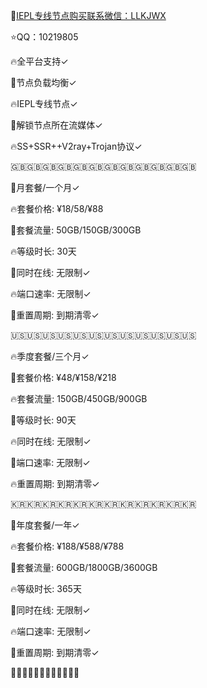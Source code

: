 🌟[IEPL专线节点购买联系微信：LLKJWX](https://eturl.cn/B5CicD) 

⭐️QQ：10219805

🔥全平台支持✓

🌟节点负载均衡✓

🔥IEPL专线节点✓

🌟解锁节点所在流媒体✓

🔥SS+SSR++V2ray+Trojan协议✓

🇬🇧🇬🇧🇬🇧🇬🇧🇬🇧🇬🇧🇬🇧🇬🇧🇬🇧🇬🇧🇬🇧🇬🇧

🌟月套餐/一个月✓

🔥套餐价格: ¥18/58/¥88

🌟套餐流量: 50GB/150GB/300GB

🔥等级时长: 30天

🌟同时在线: 无限制✓

🔥端口速率: 无限制✓

🌟重置周期: 到期清零✓

🇺🇸🇺🇸🇺🇸🇺🇸🇺🇸🇺🇸🇺🇸🇺🇸🇺🇸🇺🇸🇺🇸🇺🇸

🔥季度套餐/三个月✓

🌟套餐价格: ¥48/¥158/¥218

🔥套餐流量: 150GB/450GB/900GB

🌟等级时长: 90天

🔥同时在线: 无限制✓

🌟端口速率: 无限制✓

🔥重置周期: 到期清零✓

🇰🇷🇰🇷🇰🇷🇰🇷🇰🇷🇰🇷🇰🇷🇰🇷🇰🇷🇰🇷🇰🇷🇰🇷

🌟年度套餐/一年✓

🔥套餐价格: ¥188/¥588/¥788

🌟套餐流量: 600GB/1800GB/3600GB

🔥等级时长: 365天

🌟同时在线: 无限制✓

🔥端口速率: 无限制✓

🌟重置周期: 到期清零✓

🌈🌈🌈🌈🌈🌈🌈🌈🌈🌈🌈🌈
